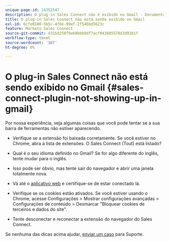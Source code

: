 ```yaml
---
unique-page-id: 14352547
description: O plug-in Sales Connect não é exibido no Gmail - Documentação do Marketo - Documentação do produto
title: O plug-in Sales Connect não está sendo exibido no Gmail
exl-id: 6cfe0100-5b5c-4f0e-99af-2f54bbd5623c
feature: Marketo Sales Connect
source-git-commit: 431bd258f9a68bbb9df7acf043085578d3d91b1f
workflow-type: tm+mt
source-wordcount: '167'
ht-degree: 0%

---
```


# O plug-in Sales Connect não está sendo exibido no Gmail {#sales-connect-plugin-not-showing-up-in-gmail}

Por nossa experiência, veja algumas coisas que você pode tentar se a sua barra de ferramentas não estiver aparecendo.

- Verifique se a extensão foi baixada corretamente. Se você estiver no Chrome, abra a lista de extensões. O Sales Connect (Tout) está listado?

- Qual é o seu idioma definido no Gmail? Se for algo diferente do inglês, tente mudar para o inglês.

- Isso pode ser óbvio, mas tente sair do navegador e abrir uma janela totalmente nova.

- Vá até o [aplicativo web](https://toutapp.com/login) e certifique-se de estar conectado lá.

- Verifique se os cookies estão ativados. Se você estiver usando o Chrome, acesse Configurações > Mostrar configurações avançadas > Configurações de conteúdo > Desmarcar &quot;Bloquear cookies de terceiros e dados do site&quot;.

- Tente desconectar e reconectar a extensão do navegador do Sales Connect.

Se nenhuma das dicas acima ajudar, [enviar um caso](https://nation.marketo.com/community/support_solutions) para Suporte.
